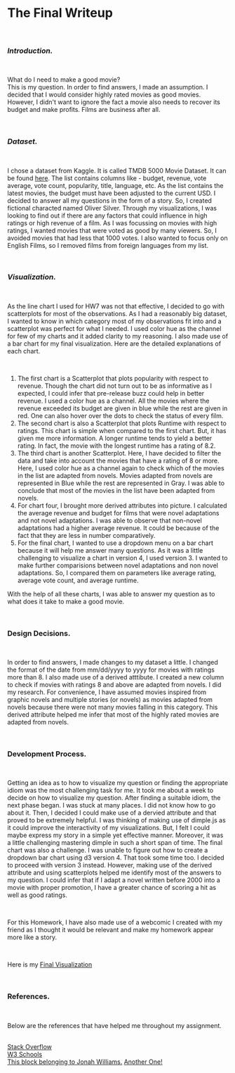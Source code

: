 <h1>The Final Writeup</h1><br>
<h3><i>Introduction.</i></h3><br>
<p>What do I need to make a good movie?<br>
This is my question. In order to find answers, I made an assumption. I decided that I would consider highly rated movies as good movies. However, I didn't want to ignore the fact a movie also needs to recover its budget and make profits. Films are business after all.</p><br>
<h3><i>Dataset.</i></h3><br>
<p>I chose a dataset from Kaggle. It is called TMDB 5000 Movie Dataset. It can be found <a href='https://www.kaggle.com/tmdb/tmdb-movie-metadata/data'>here</a>. The list contains columns like - budget, revenue, vote average, vote count, popularity, title, language, etc. As the list contains the latest movies, the budget must have been adjusted to the current USD. I decided to answer all my questions in the form of a story. So, I created fictional characted named Oliver Silver. Through my visualizations, I was looking to find out if there are any factors that could influence in high ratings or high revenue of a film. As I was focussing on movies with high ratings, I wanted movies that were voted as good by many viewers. So, I avoided movies that had less that 1000 votes. I also wanted to focus only on English Films, so I removed films from foreign languages from my list.</p><br>
<h3><i>Visualization.</i></h3><br>
<p>As the line chart I used for HW7 was not that effective, I decided to go with scatterplots for most of the observations. As I had a reasonably big dataset, I wanted to know in which category most of my observations fit into and a scatterplot was perfect for what I needed. I used color hue as the channel for few of my charts and it added clarity to my reasoning. I also made use of a bar chart for my final visualization. Here are the detailed explanations of each chart.</p><br>
<ol><li>The first chart is a Scatterplot that plots popularity with respect to revenue. Though the chart did not turn out to be as informative as I expected, I could infer that pre-release buzz could help in better revenue. I used a color hue as a channel. All the movies where the revenue exceeded its budget are given in blue while the rest are given in red. One can also hover over the dots to check the status of every film.</li>
<li>The second chart is also a Scatterplot that plots Runtime with respect to ratings. This chart is simple when compared to the first chart. But, it has given me more information. A longer runtime tends to yield a better rating. In fact, the movie with the longest runtime has a rating of 8.2.</li>
<li>The third chart is another Scatterplot. Here, I have decided to filter the data and take into account the movies that have a rating of 8 or more. Here, I used color hue as a channel again to check which of the movies in the list are adapted from novels. Movies adapted from novels are represented in Blue while the rest are represented in Gray. I was able to conclude that most of the movies in the list have been adapted from novels.</li>
<li>For chart four, I brought more derived attributes into picture. I calculated the average revenue and budget for films that were novel adaptations and not novel adaptations. I was able to observe that non-novel adaptations had a higher average revenue. It could be because of the fact that they are less in number comparatively.</li>
<li>For the final chart, I wanted to use a dropdown menu on a bar chart because it will help me answer many questions. As it was a little challenging to visualize a chart in version 4, I used version 3. I wanted to make further comparisions between novel adaptations and non novel adaptations. So, I compared them on parameters like average rating, average vote count, and average runtime.</li>
</ol>
<p>With the help of all these charts, I was able to answer my question as to what does it take to make a good movie.</p><br>
<h3>Design Decisions.</h3><br>
<p>In order to find answers, I made changes to my dataset a little. I changed the format of the date from mm/dd/yyyy to yyyy for movies with ratings more than 8. I also made use of a derived atttibute. I created a new column to check if movies with ratings 8 and above are adapted from novels. I did my research. For convenience, I have assumed movies inspired from graphic novels and multiple stories (or novels) as movies adapted from novels because there were not many movies falling in this category. This derived attribute helped me infer that most of the highly rated movies are adapted from novels.</p><br>
<h3>Development Process.</h3><br>
<p>Getting an idea as to how to visualize my question or finding the appropriate idiom was the most challenging task for me. It took me about a week to decide on how to visualize my question. After finding a suitable idiom, the next phase began. I was stuck at many places. I did not know how to go about it. Then, I decided I could make use of a dervied attribute and that proved to be extremely helpful. I was thinking of making use of dimple.js as it could improve the interactivity of my visualizations. But, I felt I could maybe express my story in a simple yet effective manner. Moreover, it was a little challenging mastering dimple in such a short span of time. The final chart was also a challenge. I was unable to figure out how to create a dropdown bar chart using d3 version 4. That took some time too. I decided to proceed with version 3 instead. However, making use of the derived attribute and using scatterplots helped me identify most of the answers to my question. I could infer that if I adapt a novel written before 2000 into a movie with proper promotion, I have a greater chance of scoring a hit as well as good ratings.</p><br>
<p>For this Homework, I have also made use of a webcomic I created with my friend as I thought it would be relevant and make my homework appear more like a story.<p><br>
<p>Here is my <a href='http://www.cs.odu.edu/~skanduku/FinalVis/HW9/'>Final Visualization</a></p><br>
<h3>References.</h3><br>
<p>Below are the references that have helped me throughout my assignment.</p><br>
<a href='https://stackoverflow.com/'>Stack Overflow</a><br>
<a href='https://www.w3schools.com/'>W3 Schools</a><br>
<a href='http://bl.ocks.org/jonahwilliams/2f16643b999ada7b1909'>This block belonging to Jonah Williams.</a>
<a href='https://bl.ocks.org/mbostock/3887051'>Another One!</a>
